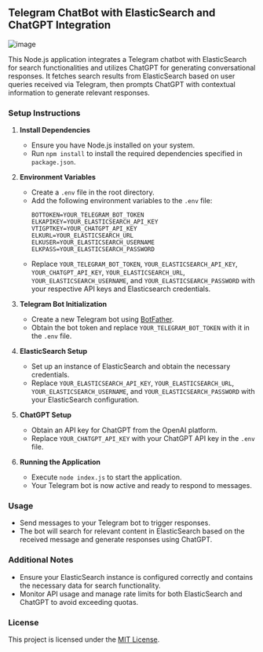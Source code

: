 ## Telegram ChatBot with ElasticSearch and ChatGPT Integration

![image](https://github.com/xyperia/node-vectorized-esre-gpt/assets/37976747/7d799ddf-697d-40f2-9c6a-95fefcddde54)

This Node.js application integrates a Telegram chatbot with ElasticSearch for search functionalities and utilizes ChatGPT for generating conversational responses. It fetches search results from ElasticSearch based on user queries received via Telegram, then prompts ChatGPT with contextual information to generate relevant responses.

### Setup Instructions

1. **Install Dependencies**
   - Ensure you have Node.js installed on your system.
   - Run `npm install` to install the required dependencies specified in `package.json`.

2. **Environment Variables**
   - Create a `.env` file in the root directory.
   - Add the following environment variables to the `.env` file:
     ```
     BOTTOKEN=YOUR_TELEGRAM_BOT_TOKEN
     ELKAPIKEY=YOUR_ELASTICSEARCH_API_KEY
     VTIGPTKEY=YOUR_CHATGPT_API_KEY
     ELKURL=YOUR_ELASTICSEARCH_URL
     ELKUSER=YOUR_ELASTICSEARCH_USERNAME
     ELKPASS=YOUR_ELASTICSEARCH_PASSWORD
     ```
   - Replace `YOUR_TELEGRAM_BOT_TOKEN`, `YOUR_ELASTICSEARCH_API_KEY`, `YOUR_CHATGPT_API_KEY`, `YOUR_ELASTICSEARCH_URL`, `YOUR_ELASTICSEARCH_USERNAME`, and `YOUR_ELASTICSEARCH_PASSWORD` with your respective API keys and Elasticsearch credentials.

3. **Telegram Bot Initialization**
   - Create a new Telegram bot using [BotFather](https://core.telegram.org/bots#6-botfather).
   - Obtain the bot token and replace `YOUR_TELEGRAM_BOT_TOKEN` with it in the `.env` file.

4. **ElasticSearch Setup**
   - Set up an instance of ElasticSearch and obtain the necessary credentials.
   - Replace `YOUR_ELASTICSEARCH_API_KEY`, `YOUR_ELASTICSEARCH_URL`, `YOUR_ELASTICSEARCH_USERNAME`, and `YOUR_ELASTICSEARCH_PASSWORD` with your ElasticSearch configuration.

5. **ChatGPT Setup**
   - Obtain an API key for ChatGPT from the OpenAI platform.
   - Replace `YOUR_CHATGPT_API_KEY` with your ChatGPT API key in the `.env` file.

6. **Running the Application**
   - Execute `node index.js` to start the application.
   - Your Telegram bot is now active and ready to respond to messages.

### Usage

- Send messages to your Telegram bot to trigger responses.
- The bot will search for relevant content in ElasticSearch based on the received message and generate responses using ChatGPT.

### Additional Notes

- Ensure your ElasticSearch instance is configured correctly and contains the necessary data for search functionality.
- Monitor API usage and manage rate limits for both ElasticSearch and ChatGPT to avoid exceeding quotas.

### License

This project is licensed under the [MIT License](LICENSE).
